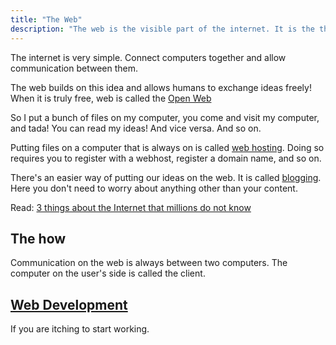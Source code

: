 ```yaml
---
title: "The Web"
description: "The web is the visible part of the internet. It is the thing that makes life on earth pleasurable"
---
```

The internet is very simple. Connect computers together and allow communication between them.

The web builds on this idea and allows humans to exchange ideas freely! When it is truly free, web is called the [Open Web](/open-web/)

So I put a bunch of files on my computer, you come and visit my computer, and tada! You can read my ideas! And vice versa. And so on.

Putting files on a computer that is always on is called [web hosting](/webhosting/). Doing so requires you to register with a webhost, register a domain name, and so on.

There's an easier way of putting our ideas on the web. It is called [blogging](/blogging/). Here you don't need to worry about anything other than your content.

Read: [3 things about the Internet that millions do not know](/3-things-internet/)

## The how ##

Communication on the web is always between two computers. The computer on the user's side is called the client.

## [Web Development](/web-development/) ##
If you are itching to start working.
